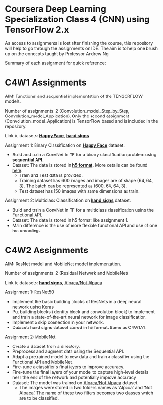 # Coursera Deep Learning Specialization Class 4 (CNN) using TensorFlow 2.x
As access to assignments is lost after finishing the course, this repository will help to go through the assignments on IDE. The aim is to help one brush up on the concepts taught by Professor Andrew Ng.

Summary of each assignment for quick reference:

# C4W1 Assignments

AIM: Functional and sequential implementation of the TENSORFLOW models.

Number of assignments: 2 (Convolution_model_Step_by_Step, Convolution_model_Application). Only the second assignment (Convolution_model_Application) is TensorFlow based and is included in the repository. 

Link to datasets: **[Happy Face](https://www.kaggle.com/datasets/iarunava/happy-house-dataset)**, **[hand signs](https://github.com/kp3393/coursera-deep-learning-specialization/tree/master/C4%20-%20Convolutional%20Neural%20Networks/Week%201/datasets)**

Assignment 1: Binary Classification on **[Happy Face](https://www.kaggle.com/datasets/iarunava/happy-house-dataset)** dataset. 

- Build and train a ConvNet in TF for a binary classification problem using **sequential API.**
- Dataset: The data is stored in **[h5 format](https://docs.h5py.org/en/stable/).** More details can be found [here](https://docs.h5py.org/en/stable/quick.html).
    - Train and Test data is provided.
    - Training dataset has 600 images and images are of shape (64, 64, 3). The batch can be represented as (600, 64, 64, 3).
    - Test dataset has 150 images with same dimensions as train.

Assignment 2: Multiclass Classification on  **[hand signs](https://github.com/kp3393/coursera-deep-learning-specialization/tree/master/C4%20-%20Convolutional%20Neural%20Networks/Week%201/datasets)** dataset.

- Build and train a ConvNet in TF for a multiclass classification using the Functional API.
- Dataset: The data is stored in h5 format like assignment 1.
- Main difference is the use of more flexible functional API and use of one hot encoding.

# C4W2 Assignments

AIM: ResNet model and MobileNet model implementation.

Number of assignments: 2 (Residual Network and MobileNet) 

Link to datasets: **[hand signs](https://github.com/kp3393/coursera-deep-learning-specialization/tree/master/C4%20-%20Convolutional%20Neural%20Networks/Week%201/datasets)**, [Alpaca/Not Alpaca](https://www.kaggle.com/datasets/sid4sal/alpaca-dataset-small)

Assignment 1: ResNet50

- Implement the basic building blocks of ResNets in a deep neural network using Keras.
- Put building blocks (identity block and convolution block) to implement and train a state-of-the-art neural network for image classification.
- Implement a skip connection in your network.
- Dataset: hand signs dataset stored in h5 format. Same as C4W1A1.

Assignment 2: MobileNet

- Create a dataset from a directory.
- Preprocess and augment data using the Sequential API.
- Adapt a pretrained model to new data and train a classifier using the Functional API and MobileNet.
- Fine-tune a classifier's final layers to improve accuracy.
- Fine-tune the final layers of your model to capture high-level details near the end of the network and potentially improve accuracy
- Dataset: The model was trained on [Alpaca/Not Alpaca](https://www.kaggle.com/datasets/sid4sal/alpaca-dataset-small) dataset.
    - The images were stored in two folders names as ‘Alpaca’ and ‘Not Alpaca’. The name of these two filters becomes two classes which are to be classified.